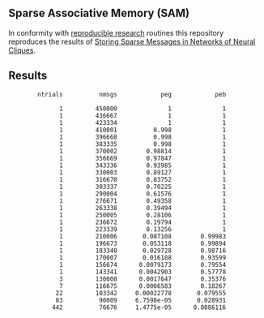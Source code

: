 ## Sparse Associative Memory (SAM)

In conformity with [reproducible research](https://en.wikipedia.org/wiki/Reproducibility#Reproducible_research) routines this repository reproduces the results of [Storing Sparse Messages in Networks of Neural Cliques](https://ieeexplore.ieee.org/document/6658945/?reload=true&arnumber=6658945).


## Results
```
        ntrials          nmsgs            peg            peb

              1         450000              1              1
              1         436667              1              1
              1         423334              1              1
              1         410001          0.998              1
              1         396668          0.998              1
              1         383335          0.998              1
              1         370002        0.98814              1
              1         356669        0.97847              1
              1         343336        0.93985              1
              1         330003        0.89127              1
              1         316670        0.83752              1
              1         303337        0.70225              1
              1         290004        0.61576              1
              1         276671        0.49358              1
              1         263338        0.39494              1
              1         250005        0.28106              1
              1         236672        0.19794              1
              1         223339        0.13256              1
              1         210006       0.087108        0.99983
              1         196673       0.053118        0.99894
              1         183340       0.029728        0.98716
              1         170007       0.016188        0.93599
              1         156674      0.0079173        0.79554
              1         143341      0.0042903        0.57778
              3         130008      0.0017647        0.35376
              7         116675      0.0006583        0.18267
             22         103342     0.00022778       0.079555
             83          90009     6.7598e-05       0.028931
            442          76676     1.4775e-05      0.0086116
```